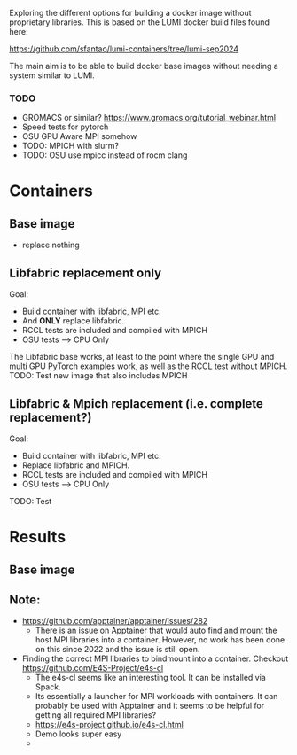 Exploring the different options for building a docker image without proprietary libraries. 
This is based on the LUMI docker build files found here:

https://github.com/sfantao/lumi-containers/tree/lumi-sep2024


The main aim is to be able to build docker base images without needing a system similar to LUMI.  

### TODO
- GROMACS or similar? https://www.gromacs.org/tutorial_webinar.html
- Speed tests for pytorch
- OSU GPU Aware MPI somehow
- TODO: MPICH with slurm?
- TODO: OSU use mpicc instead of rocm clang

# Containers 

## Base image

- replace nothing

## Libfabric replacement only

Goal: 
- Build container with libfabric, MPI etc. 
- And **ONLY** replace libfabric.
- RCCL tests are included and compiled with MPICH
- OSU tests --> CPU Only

The Libfabric base works, at least to the point where the single GPU and multi GPU PyTorch examples work, as well as the RCCL test without MPICH.
TODO: Test new image that also includes MPICH

## Libfabric & Mpich replacement (i.e. complete replacement?)

Goal: 
- Build container with libfabric, MPI etc. 
- Replace libfabric and MPICH.
- RCCL tests are included and compiled with MPICH
- OSU tests --> CPU Only

TODO: Test 

# Results

## Base image

## Note:
- https://github.com/apptainer/apptainer/issues/282 
  - There is an issue on Apptainer that would auto find and mount the host MPI libraries into a container. However, no work has been done on this since 2022 and the issue is still open.
- Finding the correct MPI libraries to bindmount into a container. Checkout https://github.com/E4S-Project/e4s-cl
  - The e4s-cl seems like an interesting tool. It can be installed via Spack. 
  - Its essentially a launcher for MPI workloads with containers. It can probably be used with Apptainer and it seems to be helpful for getting all required MPI libraries? 
  - https://e4s-project.github.io/e4s-cl.html 
  - Demo looks super easy
  - 